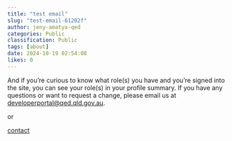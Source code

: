 ```yaml
---
title: "test email"
slug: "test-email-61202f"
author: jeny-amatya-qed
categories: Public
classification: Public
tags: [about]
date: 2024-10-19 02:54:08 
likes: 0
---
```



And if you’re curious to know what role(s) you have and you’re signed into the site, you can see your role(s) in your profile summary. If you have any questions or want to request a change, please email us at [developerportal@qed.qld.gov.au](mailto:developerportal@qed.qld.gov.au).

or 

[contact](mailto:developerportal@qed.qld.gov.au) 
